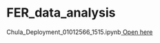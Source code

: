 # FER_data_analysis

<p>Chula_Deployment_01012566_1515.ipynb<a href="https://colab.research.google.com/drive/16in5kpmcy4t-colTDOi7eOKunMI5tv2k?usp=sharing"> Open here </a></p>
